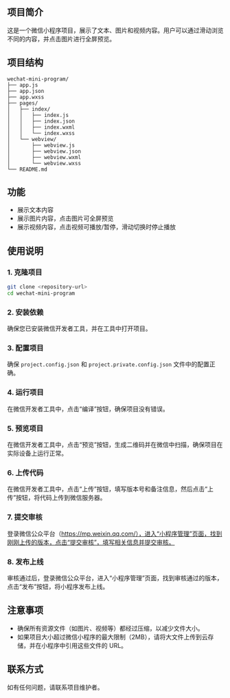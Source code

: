 ## 项目简介

这是一个微信小程序项目，展示了文本、图片和视频内容。用户可以通过滑动浏览不同的内容，并点击图片进行全屏预览。

## 项目结构

```
wechat-mini-program/
├── app.js
├── app.json
├── app.wxss
├── pages/
│   ├── index/
│   │   ├── index.js
│   │   ├── index.json
│   │   ├── index.wxml
│   │   └── index.wxss
│   └── webview/
│       ├── webview.js
│       ├── webview.json
│       ├── webview.wxml
│       └── webview.wxss
└── README.md
```

## 功能

- 展示文本内容
- 展示图片内容，点击图片可全屏预览
- 展示视频内容，点击视频可播放/暂停，滑动切换时停止播放

## 使用说明

### 1. 克隆项目

```bash
git clone <repository-url>
cd wechat-mini-program
```

### 2. 安装依赖

确保您已安装微信开发者工具，并在工具中打开项目。

### 3. 配置项目

确保 `project.config.json` 和 `project.private.config.json` 文件中的配置正确。

### 4. 运行项目

在微信开发者工具中，点击“编译”按钮，确保项目没有错误。

### 5. 预览项目

在微信开发者工具中，点击“预览”按钮，生成二维码并在微信中扫描，确保项目在实际设备上运行正常。

### 6. 上传代码

在微信开发者工具中，点击“上传”按钮，填写版本号和备注信息，然后点击“上传”按钮，将代码上传到微信服务器。

### 7. 提交审核

登录微信公众平台（https://mp.weixin.qq.com/），进入“小程序管理”页面，找到刚刚上传的版本，点击“提交审核”，填写相关信息并提交审核。

### 8. 发布上线

审核通过后，登录微信公众平台，进入“小程序管理”页面，找到审核通过的版本，点击“发布”按钮，将小程序发布上线。

## 注意事项

- 确保所有资源文件（如图片、视频等）都经过压缩，以减少文件大小。
- 如果项目大小超过微信小程序的最大限制（2MB），请将大文件上传到云存储，并在小程序中引用这些文件的 URL。

## 联系方式

如有任何问题，请联系项目维护者。